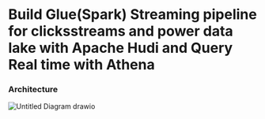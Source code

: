 
# Build Glue(Spark) Streaming pipeline for clicksstreams and power data lake with Apache Hudi and Query Real time with Athena

### Architecture 
![Untitled Diagram drawio](https://user-images.githubusercontent.com/39345855/202859464-c8550ff2-191b-4d1a-a44f-1f6f785ad27d.png)


